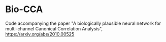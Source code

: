# Bio-CCA
Code accompanying the paper "A biologically plausible neural network for multi-channel Canonical Correlation Analysis", https://arxiv.org/abs/2010.00525
